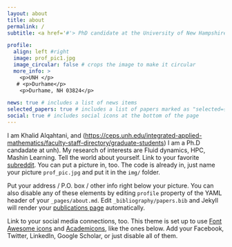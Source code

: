 ```yaml
---
layout: about
title: about
permalink: /
subtitle: <a href='#'> PhD candidate at the University of New Hampshire</a> #<a href='#'>Affiliations</a>. Address. Contacts. Moto. Etc.

profile:
  align: left #right
  image: prof_pic1.jpg
  image_circular: false # crops the image to make it circular
  more_info: >
    <p>UNH </p>
   # <p>Durhame</p>
    <p>Durhame, NH 03824</p>

news: true # includes a list of news items
selected_papers: true # includes a list of papers marked as "selected={true}"
social: true # includes social icons at the bottom of the page
---
```

I am Khalid Alqahtani, and (https://ceps.unh.edu/integrated-applied-mathematics/faculty-staff-directory/graduate-students) I am a Ph.D candadate at unh). My research of interests are Fluid dynamics, HPC, Mashin Learning. Tell the world about yourself. Link to your favorite [subreddit](http://reddit.com). You can put a picture in, too. The code is already in, just name your picture `prof_pic.jpg` and put it in the `img/` folder.

Put your address / P.O. box / other info right below your picture. You can also disable any of these elements by editing `profile` property of the YAML header of your `_pages/about.md`. Edit `_bibliography/papers.bib` and Jekyll will render your [publications page](/al-folio/publications/) automatically.

Link to your social media connections, too. This theme is set up to use [Font Awesome icons](https://fontawesome.com/) and [Academicons](https://jpswalsh.github.io/academicons/), like the ones below. Add your Facebook, Twitter, LinkedIn, Google Scholar, or just disable all of them.
